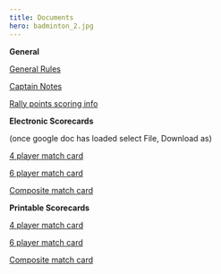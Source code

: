 ```yaml
---
title: Documents
hero: badminton_2.jpg
---
```

**General**

[General Rules](https://docs.google.com/document/d/1P_wMLAwqHUwoejLpIUeyCnKEhmCebcnYcbi6PGqTrSY/edit)

[Captain Notes](https://docs.google.com/document/d/1SocFWDxyqVwBKSN2pYRlecyolxUi39cZLjZn0EsTgdQ/edit#)

[Rally points scoring info](https://docs.google.com/document/d/1O9OtdByddgmNBAY-1ixU7-5Ad8CtySftiuibTxYaDSA/edit)

**Electronic Scorecards**

(once google doc has loaded select File, Download as)

[4 player match card](https://docs.google.com/spreadsheets/d/1KsXYJmY8YgrYKLoijZClxKNpOi_TdDX9Kedc5dqN8MI/edit?usp=sharing)

[6 player match card](https://docs.google.com/spreadsheets/d/1GQ4AHcUGXGfDfAI7aK6OcM5nwXYYU1yG_I8GOb9cbXk/edit?usp=sharing)

[Composite match card](https://docs.google.com/spreadsheets/d/1x6c8WwdF2AT-67sw5t3rij6asaEGOatmX0vp_vhZSEU/edit#gid=1204780575)

**Printable Scorecards**

[4 player match card](https://drive.google.com/file/d/1g6O0UqftyJzsnKRQb91Xyq-uLOOCc20o/view)

[6 player match card](https://drive.google.com/drive/folders/18v1DP07cLZBhpNbT4RzlG1fFR9yOA7XU)

[Composite match card](https://drive.google.com/file/d/1f_ZaOmkMVALmYmAOVjGWoKsaK-VcUN8P/view?usp=sharing)

